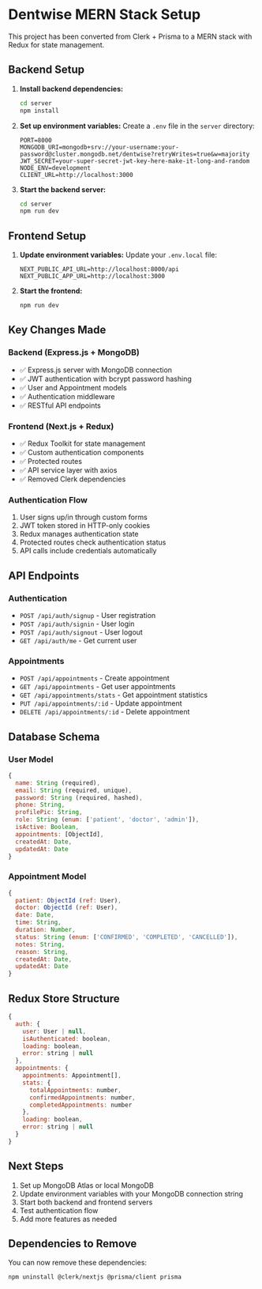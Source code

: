 # Dentwise MERN Stack Setup

This project has been converted from Clerk + Prisma to a MERN stack with Redux for state management.

## Backend Setup

1. **Install backend dependencies:**
   ```bash
   cd server
   npm install
   ```

2. **Set up environment variables:**
   Create a `.env` file in the `server` directory:
   ```env
   PORT=8000
   MONGODB_URI=mongodb+srv://your-username:your-password@cluster.mongodb.net/dentwise?retryWrites=true&w=majority
   JWT_SECRET=your-super-secret-jwt-key-here-make-it-long-and-random
   NODE_ENV=development
   CLIENT_URL=http://localhost:3000
   ```

3. **Start the backend server:**
   ```bash
   cd server
   npm run dev
   ```

## Frontend Setup

1. **Update environment variables:**
   Update your `.env.local` file:
   ```env
   NEXT_PUBLIC_API_URL=http://localhost:8000/api
   NEXT_PUBLIC_APP_URL=http://localhost:3000
   ```

2. **Start the frontend:**
   ```bash
   npm run dev
   ```

## Key Changes Made

### Backend (Express.js + MongoDB)
- ✅ Express.js server with MongoDB connection
- ✅ JWT authentication with bcrypt password hashing
- ✅ User and Appointment models
- ✅ Authentication middleware
- ✅ RESTful API endpoints

### Frontend (Next.js + Redux)
- ✅ Redux Toolkit for state management
- ✅ Custom authentication components
- ✅ Protected routes
- ✅ API service layer with axios
- ✅ Removed Clerk dependencies

### Authentication Flow
1. User signs up/in through custom forms
2. JWT token stored in HTTP-only cookies
3. Redux manages authentication state
4. Protected routes check authentication status
5. API calls include credentials automatically

## API Endpoints

### Authentication
- `POST /api/auth/signup` - User registration
- `POST /api/auth/signin` - User login
- `POST /api/auth/signout` - User logout
- `GET /api/auth/me` - Get current user

### Appointments
- `POST /api/appointments` - Create appointment
- `GET /api/appointments` - Get user appointments
- `GET /api/appointments/stats` - Get appointment statistics
- `PUT /api/appointments/:id` - Update appointment
- `DELETE /api/appointments/:id` - Delete appointment

## Database Schema

### User Model
```javascript
{
  name: String (required),
  email: String (required, unique),
  password: String (required, hashed),
  phone: String,
  profilePic: String,
  role: String (enum: ['patient', 'doctor', 'admin']),
  isActive: Boolean,
  appointments: [ObjectId],
  createdAt: Date,
  updatedAt: Date
}
```

### Appointment Model
```javascript
{
  patient: ObjectId (ref: User),
  doctor: ObjectId (ref: User),
  date: Date,
  time: String,
  duration: Number,
  status: String (enum: ['CONFIRMED', 'COMPLETED', 'CANCELLED']),
  notes: String,
  reason: String,
  createdAt: Date,
  updatedAt: Date
}
```

## Redux Store Structure

```javascript
{
  auth: {
    user: User | null,
    isAuthenticated: boolean,
    loading: boolean,
    error: string | null
  },
  appointments: {
    appointments: Appointment[],
    stats: {
      totalAppointments: number,
      confirmedAppointments: number,
      completedAppointments: number
    },
    loading: boolean,
    error: string | null
  }
}
```

## Next Steps

1. Set up MongoDB Atlas or local MongoDB
2. Update environment variables with your MongoDB connection string
3. Start both backend and frontend servers
4. Test authentication flow
5. Add more features as needed

## Dependencies to Remove

You can now remove these dependencies:
```bash
npm uninstall @clerk/nextjs @prisma/client prisma
```
